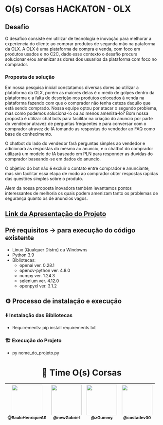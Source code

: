 # O(s) Corsas HACKATON - OLX

## Desafio
O desafico consiste em utilizar de tecnologia e inovação para melhorar a experiencia do cliente ao comprar produtos de segunda mão na pataforma da OLX.
A OLX é uma plataforma de compra e venda, com foco em produtos usados e no C2C, dado esse contexto o desafio procura solucionar e/ou amenizar as dores dos usuarios da plataforma com foco no comprador.

### Proposta de solução  
Em nossa pesquisa inicial constatamos diversas dores ao utilizar a plataforma da OLX, porém as maiores delas é o medo de golpes dentro da plataforma e a falta de descrição nos produtos colocados à venda na plataforma fazendo com que o comprador não tenha ceteza daquilo que está sendo comprado.
Nossa equipe optou por atacar o segundo problema, mas como podemos soluciona-lo ou ao menos ameniza-lo? Bom nossa proposta é utilizar chat bots para facilitar na criação do anuncio por parte do vendedor atravez de perguntas frequentes e para conversar com o comprador atravez de IA tomando as respostas do vendedor ao FAQ como base de conhecimento.

O chatbot do lado do vendedor fará perguntas simples ao vendedor e adicionará as respostas do mesmo ao anuncio, e o chatbot do comprador utilizará um modelo de IA baseado em PLN para responder as duvidas do comprador baseando-se em dados do anuncio. 

O objetivo do bot não é excluir o contato entre comprador e anunciante, mas sim facilitar essa etapa de modo ao comprador obter respostas rapidas das questões simples sobre o produto.

Alem da nossa proposta inovadora também levantamos pontos interessantes de melhoria os quais podem amenizam tanto os problemas de segurança quanto os de anuncios vagos.

## [Link da Apresentação do Projeto]()


## Pré requisitos -> para execução do código existente
- Linux (Qualquer Distro) ou Windowns
- Python 3.9  
- Bibliotecas: 
  - openai ver. 0.28.1
  - opencv-python ver. 4.8.0
  - numpy ver. 1.24.3
  - selenium ver. 4.12.0
  - openpyxl ver. 3.1.2

## ⚙️ Processo de instalação e execução

### ⬇️ Instalação das Bibliotecas 
- Requirements: pip install requirements.txt

### 🏗️ Execução do Projeto
- py nome_do_projeto.py
         


<div align="center">
    <h1> 🚀 Time O(s) Corsas </h1>

| [<img src="https://avatars.githubusercontent.com/u/65378419?v=4" width="100"><br><sub>@PauloHenriqueAS</sub>](https://github.com/PauloHenriqueAS)  | [<img src="https://avatars.githubusercontent.com/u/62945890?v=4" width="100"><br><sub>@newGabriel</sub>](https://github.com/newGabriel)  | [<img src="https://avatars.githubusercontent.com/u/70163650?v=4" width="100"><br><sub>@zGummy</sub>](https://github.com/zGummy)  | [<img src="https://avatars.githubusercontent.com/u/43221564?v=4" width="100"><br><sub>@costadev00</sub>](https://github.com/costadev00)  |
| ------------ | ------------ | ------------ | ------------ |
